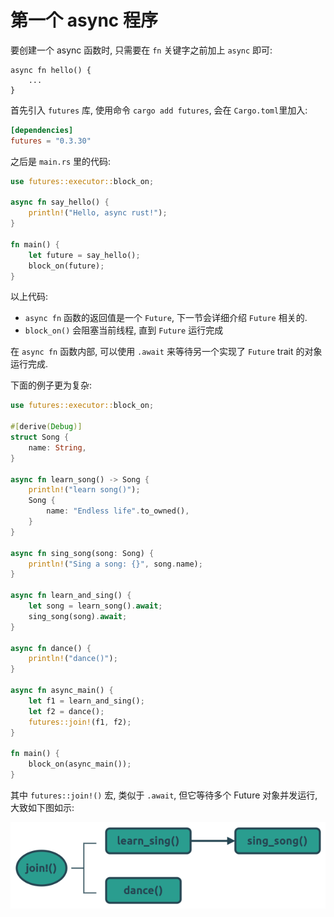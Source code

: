 # 第一个 async 程序

要创建一个 async 函数时, 只需要在 `fn` 关键字之前加上 `async` 即可:

```rust, not_run
async fn hello() {
    ...
}
```

首先引入 `futures` 库, 使用命令 `cargo add futures`, 会在 `Cargo.toml`里加入:

```toml
[dependencies]
futures = "0.3.30"
```

之后是 `main.rs` 里的代码:

```rust
use futures::executor::block_on;

async fn say_hello() {
    println!("Hello, async rust!");
}

fn main() {
    let future = say_hello();
    block_on(future);
}
```

以上代码:

- `async fn` 函数的返回值是一个 `Future`, 下一节会详细介绍 `Future` 相关的.
- `block_on()` 会阻塞当前线程, 直到 `Future` 运行完成

在 `async fn` 函数内部, 可以使用 `.await` 来等待另一个实现了 `Future` trait 的对象运行完成.

下面的例子更为复杂:

```rust
use futures::executor::block_on;

#[derive(Debug)]
struct Song {
    name: String,
}

async fn learn_song() -> Song {
    println!("learn song()");
    Song {
        name: "Endless life".to_owned(),
    }
}

async fn sing_song(song: Song) {
    println!("Sing a song: {}", song.name);
}

async fn learn_and_sing() {
    let song = learn_song().await;
    sing_song(song).await;
}

async fn dance() {
    println!("dance()");
}

async fn async_main() {
    let f1 = learn_and_sing();
    let f2 = dance();
    futures::join!(f1, f2);
}

fn main() {
    block_on(async_main());
}
```

其中 `futures::join!()` 宏, 类似于 `.await`, 但它等待多个 Future 对象并发运行, 大致如下图如示:

![futures join](async-dance.png)